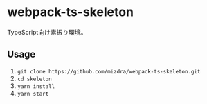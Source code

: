 # webpack-ts-skeleton
TypeScript向け素振り環境。

## Usage
1. ``git clone https://github.com/mizdra/webpack-ts-skeleton.git``
1. ``cd skeleton``
1. ``yarn install``
1. ``yarn start``